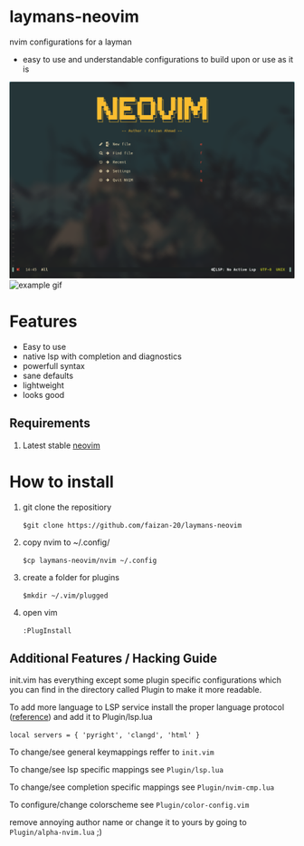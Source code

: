 # laymans-neovim
nvim configurations for a layman
 - easy to use and understandable configurations to build upon or use as it is

![example pic](https://raw.githubusercontent.com/faizan-20/laymans-neovim/main/lm-nvim.png)
![example gif](https://media.giphy.com/media/40dk6wwgwHxPrrqhUK/giphy.gif?cid=790b76119d5bdd1ddb9b035b920da25564972d0a33d65d09&rid=giphy.gif)

# Features
 - Easy to use
 - native lsp with completion and diagnostics
 - powerfull syntax
 - sane defaults
 - lightweight
 - looks good

## Requirements
1. Latest stable [neovim](https://github.com/neovim/neovim)

# How to install
1. git clone the repositiory
    
    ```$git clone https://github.com/faizan-20/laymans-neovim```

2. copy nvim to ~/.config/
    
    ```$cp laymans-neovim/nvim ~/.config```

3. create a folder for plugins
    
    ```$mkdir ~/.vim/plugged```

4. open vim
    
    ```:PlugInstall```

## Additional Features / Hacking Guide
init.vim has everything except some plugin specific configurations
which you can find in the directory called Plugin to make it more
readable.

To add more language to LSP service install the proper language protocol ([reference](https://github.com/neovim/nvim-lspconfig/blob/master/CONFIG.md))
and add it to Plugin/lsp.lua

```local servers = { 'pyright', 'clangd', 'html' }```

To change/see general keymappings reffer to ```init.vim```

To change/see lsp specific mappings see ```Plugin/lsp.lua```

To change/see completion specific mappings see ```Plugin/nvim-cmp.lua```

To configure/change colorscheme see ```Plugin/color-config.vim```

remove annoying author name or change it to yours by going to 
```Plugin/alpha-nvim.lua``` ;)
